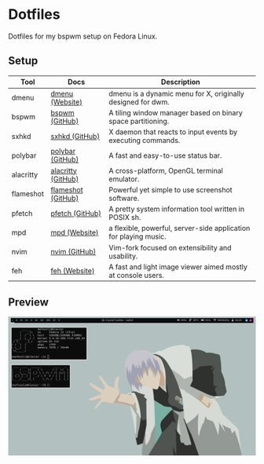 # Dotfiles
Dotfiles for my bspwm setup on Fedora Linux.

## Setup

| Tool    | Docs    | Description    |
|---------------- | --------------- | --------------- |
| dmenu    | [dmenu (Website)](https://tools.suckless.org/dmenu/)    | dmenu is a dynamic menu for X, originally designed for dwm.    |
| bspwm    | [bspwm (GitHub)](https://github.com/baskerville/bspwm)    | A tiling window manager based on binary space partitioning.     |
| sxhkd   | [sxhkd (GitHub)](https://github.com/baskerville/sxhkd)  | X daemon that reacts to input events by executing commands.   |
| polybar   | [polybar (GitHub)](https://github.com/polybar/polybar)   | A fast and easy-to-use status bar.    |
| alacritty   | [alacritty (GitHub)](https://github.com/alacritty/alacritty)    | A cross-platform, OpenGL terminal emulator.    |
| flameshot   | [flameshot (GitHub)](https://github.com/flameshot-org/flameshot)   | Powerful yet simple to use screenshot software.      |
| pfetch    | [pfetch (GitHub)](https://github.com/dylanaraps/pfetch)   | A pretty system information tool written in POSIX sh.   |
| mpd    | [mpd (Website)](https://www.musicpd.org/)   | a flexible, powerful, server-side application for playing music.   |
| nvim    | [nvim (GitHub)](https://github.com/neovim/neovim)   | Vim-fork focused on extensibility and usability.   |
| feh    | [feh (Website)](https://feh.finalrewind.org/)   | A fast and light image viewer aimed mostly at console users.   |

## Preview
![ginpreview.png](https://github.com/mafezoli/dotfiles/blob/main/previews/ginpreview.png)
